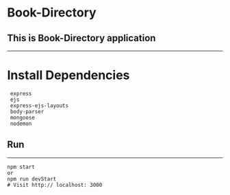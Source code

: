 # Book-Directory
## This is Book-Directory application
---
# Install Dependencies
```
 express
 ejs
 express-ejs-layouts
 body-parser
 mongoose
 nodemon
```
## Run
---
```
npm start
or
npm run devStart
# Visit http:// localhost: 3000
```
